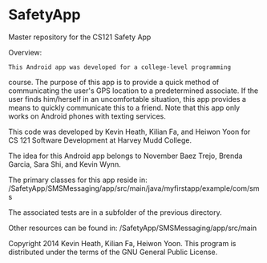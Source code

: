SafetyApp
=========

Master repository for the CS121 Safety App

Overview:

    This Android app was developed for a college-level programming
course.  The purpose of this app is to provide a quick method of
communicating the user's GPS location to a predetermined associate.
If the user finds him/herself in an uncomfortable situation, this app
provides a means to quickly communicate this to a friend.  Note that
this app only works on Android phones with texting services.

This code was developed by Kevin Heath, Kilian Fa, and Heiwon Yoon
for CS 121 Software Development at Harvey Mudd College.

The idea for this Android app belongs to November Baez Trejo, Brenda
Garcia, Sara Shi, and Kevin Wynn.

The primary classes for this app reside in:
/SafetyApp/SMSMessaging/app/src/main/java/myfirstapp/example/com/sms

The associated tests are in a subfolder of the previous directory.

Other resources can be found in:
/SafetyApp/SMSMessaging/app/src/main


Copyright 2014 Kevin Heath, Kilian Fa, Heiwon Yoon.
This program is distributed under the terms of the GNU General
Public License.